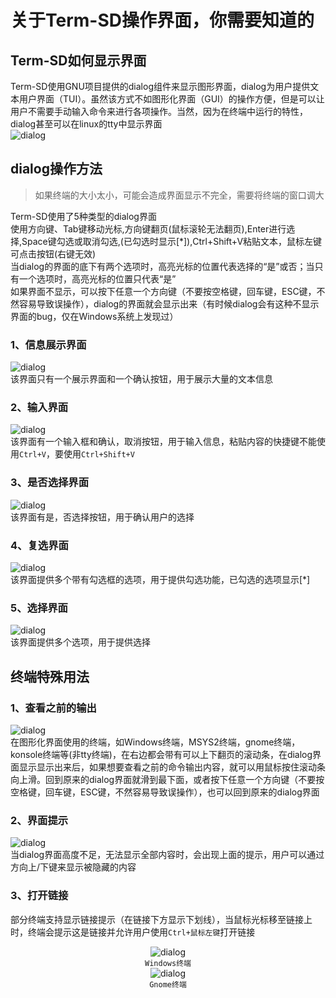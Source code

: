 # 关于Term-SD操作界面，你需要知道的  

## Term-SD如何显示界面  
Term-SD使用GNU项目提供的dialog组件来显示图形界面，dialog为用户提供文本用户界面（TUI）。虽然该方式不如图形化界面（GUI）的操作方便，但是可以让用户不需要手动输入命令来进行各项操作。当然，因为在终端中运行的特性，dialog甚至可以在linux的tty中显示界面  
![dialog](assets/how_to_use_dialog/1.png)  

## dialog操作方法  
>如果终端的大小太小，可能会造成界面显示不完全，需要将终端的窗口调大

Term-SD使用了5种类型的dialog界面  
使用方向键、Tab键移动光标,方向键翻页(鼠标滚轮无法翻页),Enter进行选择,Space键勾选或取消勾选,(已勾选时显示[*]),Ctrl+Shift+V粘贴文本，鼠标左键可点击按钮(右键无效)  
当dialog的界面的底下有两个选项时，高亮光标的位置代表选择的“是”或否；当只有一个选项时，高亮光标的位置只代表“是”  
如果界面不显示，可以按下任意一个方向键（不要按空格键，回车键，ESC键，不然容易导致误操作），dialog的界面就会显示出来（有时候dialog会有这种不显示界面的bug，仅在Windows系统上发现过）

### 1、信息展示界面  
![dialog](assets/how_to_use_dialog/2.png)  
该界面只有一个展示界面和一个确认按钮，用于展示大量的文本信息  

### 2、输入界面  
![dialog](assets/how_to_use_dialog/3.png)  
该界面有一个输入框和确认，取消按钮，用于输入信息，粘贴内容的快捷键不能使用`Ctrl+V`，要使用`Ctrl+Shift+V`  

### 3、是否选择界面  
![dialog](assets/how_to_use_dialog/4.png)  
该界面有是，否选择按钮，用于确认用户的选择  

### 4、复选界面  
![dialog](assets/how_to_use_dialog/5.png)  
该界面提供多个带有勾选框的选项，用于提供勾选功能，已勾选的选项显示[*]  

### 5、选择界面  
![dialog](assets/how_to_use_dialog/6.png)  
该界面提供多个选项，用于提供选择  

## 终端特殊用法
### 1、查看之前的输出
![dialog](assets/how_to_use_dialog/7.png)  
在图形化界面使用的终端，如Windows终端，MSYS2终端，gnome终端，konsole终端等(非tty终端)，在右边都会带有可以上下翻页的滚动条，在dialog界面显示显示出来后，如果想要查看之前的命令输出内容，就可以用鼠标按住滚动条向上滑。回到原来的dialog界面就滑到最下面，或者按下任意一个方向键（不要按空格键，回车键，ESC键，不然容易导致误操作），也可以回到原来的dialog界面

### 2、界面提示
![dialog](assets/how_to_use_dialog/8.png)  
当dialog界面高度不足，无法显示全部内容时，会出现上面的提示，用户可以通过方向上/下键来显示被隐藏的内容

### 3、打开链接
部分终端支持显示链接提示（在链接下方显示下划线），当鼠标光标移至链接上时，终端会提示这是链接并允许用户使用`Ctrl+鼠标左键`打开链接  
<div align="center">

![dialog](assets/how_to_use_dialog/9.png)  
`Windows终端`  
![dialog](assets/how_to_use_dialog/10.png)  
`Gnome终端`  

</div>